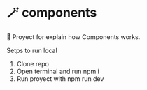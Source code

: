 # 🪄 components

🎉 Proyect for explain how Components works.


Setps to run local
<ol>
<li>
Clone repo
</li>
<li>
Open terminal and run npm i 
</li>
<li>
Run proyect with npm run dev
</li>
</ol>


